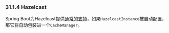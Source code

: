 ### 31.1.4 Hazelcast

Spring Boot为Hazelcast提供[通常的支持](https://docs.spring.io/spring-boot/docs/2.0.0.M2/reference/htmlsingle/#boot-features-hazelcast)，如果`HazelcastInstance`被自动配置，那它将自动包装进一个`CacheManager`。
